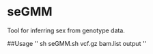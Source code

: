 # seGMM
Tool for inferring sex from genotype data.

##Usage
''
sh seGMM.sh vcf.gz bam.list output
''
